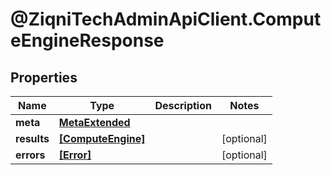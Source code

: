 # @ZiqniTechAdminApiClient.ComputeEngineResponse

## Properties

Name | Type | Description | Notes
------------ | ------------- | ------------- | -------------
**meta** | [**MetaExtended**](MetaExtended.md) |  | 
**results** | [**[ComputeEngine]**](ComputeEngine.md) |  | [optional] 
**errors** | [**[Error]**](Error.md) |  | [optional] 


